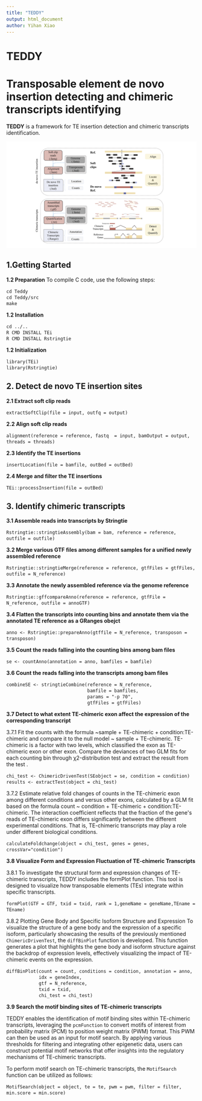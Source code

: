```yaml
---
title: "TEDDY"
output: html_document
author: Yihan Xiao
---
```



# **TEDDY**
# **T**ransposable **e**lement **d**e novo insertion **detecting** and chimeric transcripts identif**y**ing
**TEDDY** is a framework for TE insertion detection and chimeric transcripts identification.
<p align="center">
<img src="./images/workflow.png"/>
</p>


## 1.Getting Started
**1.2 Preparation**
To compile C code, use the following steps:
```{shell prepare, warning=FALSE, eval=FALSE,message=FALSE}
cd Teddy
cd Teddy/src
make
```
**1.2 Installation**
```{shell install, warning=FALSE, eval=FALSE,message=FALSE}
cd ../..
R CMD INSTALL TEi
R CMD INSTALL Rstringtie
```
**1.2 Initialization**
```{r init, warning=FALSE, eval=FALSE,message=FALSE}
library(TEi)
library(Rstringtie)
```

## 2. Detect de novo TE insertion sites
**2.1 Extract soft clip reads**
```{r extract, warning=FALSE, eval=FALSE, message=FALSE}
extractSoftClip(file = input, outfq = output)
```

**2.2 Align soft clip reads**
```{r align, warning=FALSE, eval=FALSE, message=FALSE}
alignment(reference = reference, fastq  = input, bamOutput = output, threads = threads)
```

**2.3 Identify the TE insertions**
```{r TEi, warning=FALSE, eval=FALSE, message=FALSE}
insertLocation(file = bamfile, outBed = outBed)
```

**2.4 Merge and filter the TE insertions**
```{r process, warning=FALSE, eval=FALSE, message=FALSE}
TEi::processInsertion(file = outBed)
```

## 3. Identify chimeric transcripts
**3.1 Assemble reads into transcripts by Stringtie**
```{r assemble, warning=FALSE, eval=FALSE, message=FALSE}
Rstringtie::stringtieAssembly(bam = bam, reference = reference, outfile = outfile)
```

**3.2 Merge various GTF files among different samples for a unified newly assembled reference**
```{r merge, warning=FALSE, eval=FALSE, message=FALSE}
Rstringtie::stringtieMerge(reference = reference, gtfFiles = gtfFiles, outfile = N_reference)
```

**3.3 Annotate the newly assembled reference via the genome reference**
```{r anno, warning=FALSE, eval=FALSE, message=FALSE}
Rstringtie::gffcompareAnno(reference = reference, gtfFile = N_reference, outfile = annoGTF)
```

**3.4 Flatten the transcripts into counting bins and annotate them via the annotated TE reference as a GRanges obejct**
```{r repeats, warning=FALSE, eval=FALSE, message=FALSE}
anno <- Rstringtie::prepareAnno(gtffile = N_reference, transposon = transposon)
```

**3.5 Count the reads falling into the counting bins among bam files**
```{r count, warning=FALSE, eval=FALSE, message=FALSE}
se <- countAnno(annotation = anno, bamfiles = bamfile)
```

**3.6  Count the reads falling into the transcripts among bam files**
```{r count2, warning=FALSE, eval=FALSE, message=FALSE}
combineSE <- stringtieCombine(reference = N_reference, 
                              bamfile = bamfiles,
                              params = "-p 70", 
                              gtfFiles = gtfFiles)
```

**3.7 Detect to what extent TE-chimeric exon affect the expression of the corresponding transcript**

3.7.1 Fit the counts with the formula ~sample + TE-chimeric + condition:TE-chimeric and compare it to the null model ~ sample + TE-chimeric. TE-chimeric is a factor with two levels, which classified the exon as TE-chimeric exon or other exon. Compare the deviances of two GLM fits for each counting bin through χ2-distribution test and extract the result from the test .
```{r test, warning=FALSE, eval=FALSE, message=FALSE}
chi_test <- ChimericDrivenTest(SEobject = se, condition = condition)
results <- extractTest(object = chi_test)
```

3.7.2 Estimate relative fold changes of counts in the TE-chimeric exon among different conditions and versus other exons, calculated by a GLM fit based on the formula count ~ condition + TE-chimeric + condition:TE-chimeric. The interaction coefficient reflects that the fraction of the gene's reads of TE-chimeric exon differs significantly between the different experimental conditions. That is, TE-chimeric transcripts may play a role under different biological conditions. 
```{r foldchange, warning=FALSE, eval=FALSE, message=FALSE}
calculateFoldchange(object = chi_test, genes = genes, crossVar="condition")
```

**3.8 Visualize Form and Expression Fluctuation of TE-chimeric Transcripts**

3.8.1 To investigate the structural form and expression changes of TE-chimeric transcripts, TEDDY includes the formPlot function. This tool is designed to visualize how transposable elements (TEs) integrate within specific transcripts.
```{r vis1, warning=FALSE, eval=FALSE, message=FALSE}
formPlot(GTF = GTF, txid = txid, rank = 1,geneName = geneName,TEname = TEname)
```
3.8.2 Plotting Gene Body and Specific Isoform Structure and Expression
To visualize the structure of a gene body and the expression of a specific isoform, particularly showcasing the results of the previously mentioned `ChimericDrivenTest`, the `diffBinPlot` function is developed. This function generates a plot that highlights the gene body and isoform structure against the backdrop of expression levels, effectively visualizing the impact of TE-chimeric events on the expression.
```{r vis2, warning=FALSE, eval=FALSE, message=FALSE}
diffBinPlot(count = count, conditions = condition, annotation = anno,
            idx = geneIndex, 
            gtf = N_reference,
            txid = txid,
            chi_test = chi_test)
```

**3.9 Search the motif binding sites of TE-chimeric transcripts**

TEDDY enables the identification of motif binding sites within TE-chimeric transcripts, leveraging the `pcmFunction` to convert motifs of interest from probability matrix (PCM) to position weight matrix (PWM) format. This PWM can then be used as an input for motif search. By applying various thresholds for filtering and integrating other epigenetic data, users can construct potential motif networks that offer insights into the regulatory mechanisms of TE-chimeric transcripts.

To perform motif search on TE-chimeric transcripts, the `MotifSearch` function can be utilized as follows:


```{r motif, warning=FALSE, eval=FALSE, message=FALSE}
MotifSearch(object = object, te = te, pwm = pwm, filter = filter, min.score = min.score)
```
